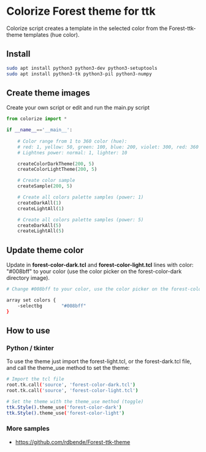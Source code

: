 # Colorize Forest theme for ttk

Colorize script creates a template in the selected color from the Forest-ttk-theme templates (hue color).

## Install

```sh
sudo apt install python3 python3-dev python3-setuptools
sudo apt install python3-tk python3-pil python3-numpy
```

## Create theme images

Create your own script or edit and run the main.py script

```python
from colorize import *

if __name__=='__main__':
    
    # Color range from 1 to 360 color (hue):
    # red: 1, yellow: 50, green: 100, blue: 200, violet: 300, red: 360  
    # Lightnes power: normal: 1, lighter: 10

    createColorDarkTheme(200, 5)
    createColorLightTheme(200, 5)

    # Create color sample
    createSample(200, 5)

    # Create all colors palette samples (power: 1)
    createDarkAll(1)
    createLightAll(1)

    # Create all colors palette samples (power: 5)
    createDarkAll(5)
    createLightAll(5)
```

## Update theme color

Update in **forest-color-dark.tcl** and **forest-color-light.tcl** lines with color: "#008bff" to your color (use the color picker on the forest-color-dark directory image).

```sh
# Change #008bff to your color, use the color picker on the forest-color-dark image

array set colors {        
    -selectbg       "#008bff"
}
```

## How to use

### Python / tkinter

To use the theme just import the forest-light.tcl, or the forest-dark.tcl file, and call the theme_use method to set the theme:

```sh
# Import the tcl file
root.tk.call('source', 'forest-color-dark.tcl')
root.tk.call('source', 'forest-color-light.tcl')

# Set the theme with the theme_use method (toggle)
ttk.Style().theme_use('forest-color-dark')
ttk.Style().theme_use('forest-color-light')
```

### More samples

- <https://github.com/rdbende/Forest-ttk-theme>
